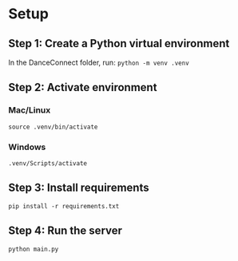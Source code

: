 # Setup
## Step 1: Create a Python virtual environment
In the DanceConnect folder, run: `python -m venv .venv`

## Step 2: Activate environment
### Mac/Linux
`source .venv/bin/activate`
### Windows
`.venv/Scripts/activate`

## Step 3: Install requirements
`pip install -r requirements.txt`

## Step 4: Run the server
`python main.py`
